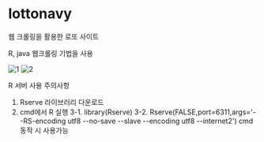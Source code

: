 # lottonavy

웹 크롤링을 활용한 로또 사이트

R, java 웹크롤링 기법을 사용

![1](https://user-images.githubusercontent.com/34128998/89152066-4b695f00-d59d-11ea-8b11-632df46ea1e3.PNG)
![2](https://user-images.githubusercontent.com/34128998/89152072-4f957c80-d59d-11ea-9432-bd99b7e2145a.PNG)



R 서버 사용 주의사항
1. Rserve 라이브러리 다운로드
2. cmd에서 R 실행
3-1. library(Rserve)
3-2. Rserve(FALSE,port=6311,args='--RS-encoding utf8 --no-save --slave --encoding utf8  --internet2')
cmd동작 시 사용가능
